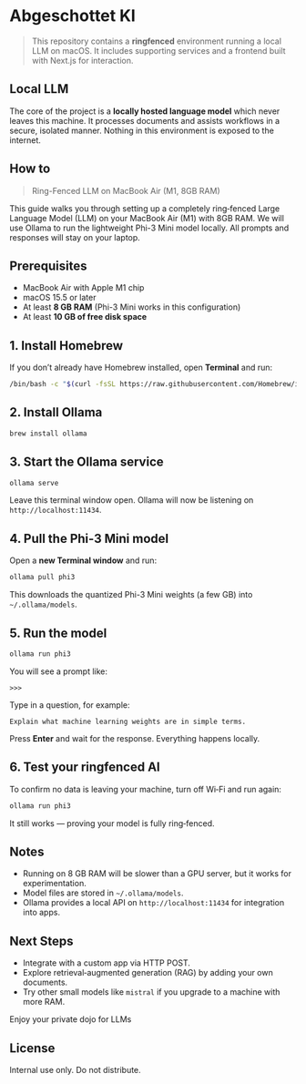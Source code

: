# Abgeschottet KI

> This repository contains a **ringfenced** environment running a local LLM on macOS.
It includes supporting services and a frontend built with Next.js for interaction.

## Local LLM

The core of the project is a **locally hosted language model** which never leaves this machine. It processes documents and assists workflows in a secure, isolated manner. 
Nothing in this environment is exposed to the internet.

## How to

> Ring-Fenced LLM on MacBook Air (M1, 8GB RAM)

This guide walks you through setting up a completely ring‑fenced Large Language Model (LLM) on your MacBook Air (M1) with 8GB RAM. We will use Ollama to run the lightweight Phi-3 Mini model locally. All prompts and responses will stay on your laptop.

## Prerequisites

- MacBook Air with Apple M1 chip
- macOS 15.5 or later
- At least **8 GB RAM** (Phi-3 Mini works in this configuration)
- At least **10 GB of free disk space**

## 1. Install Homebrew

If you don’t already have Homebrew installed, open **Terminal** and run:

```bash
/bin/bash -c "$(curl -fsSL https://raw.githubusercontent.com/Homebrew/install/HEAD/install.sh)"
```

## 2. Install Ollama

```bash
brew install ollama
```

## 3. Start the Ollama service

```bash
ollama serve
```

Leave this terminal window open. Ollama will now be listening on `http://localhost:11434`.

## 4. Pull the Phi-3 Mini model

Open a **new Terminal window** and run:

```bash
ollama pull phi3
```

This downloads the quantized Phi-3 Mini weights (a few GB) into `~/.ollama/models`.

## 5. Run the model

```bash
ollama run phi3
```

You will see a prompt like:

```
>>>
```

Type in a question, for example:

```
Explain what machine learning weights are in simple terms.
```

Press **Enter** and wait for the response. Everything happens locally.


## 6. Test your ringfenced AI

To confirm no data is leaving your machine, turn off Wi‑Fi and run again:

```bash
ollama run phi3
```

It still works — proving your model is fully ring‑fenced.

## Notes
- Running on 8 GB RAM will be slower than a GPU server, but it works for experimentation.
- Model files are stored in `~/.ollama/models`.
- Ollama provides a local API on `http://localhost:11434` for integration into apps.

## Next Steps
- Integrate with a custom app via HTTP POST.
- Explore retrieval‑augmented generation (RAG) by adding your own documents.
- Try other small models like `mistral` if you upgrade to a machine with more RAM.

Enjoy your private dojo for LLMs

## License

Internal use only. Do not distribute.
